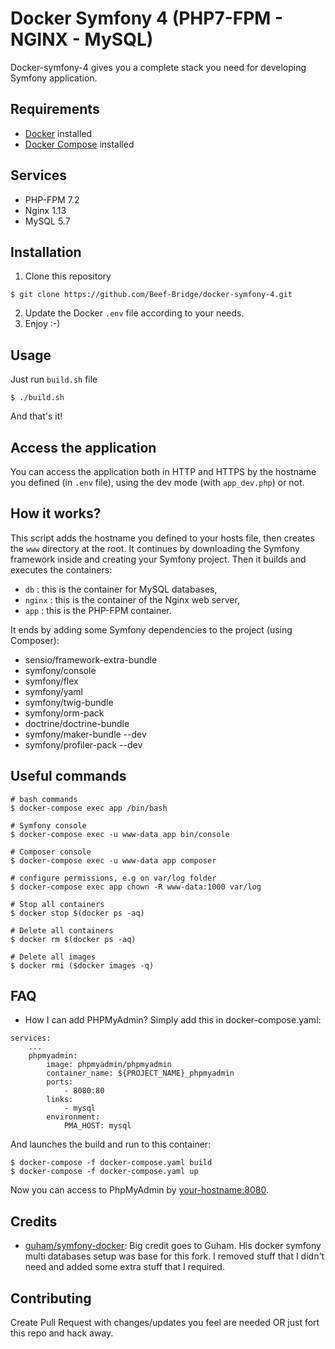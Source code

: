 # Docker Symfony 4 (PHP7-FPM - NGINX - MySQL)
Docker-symfony-4 gives you a complete stack you need for developing Symfony application.

## Requirements
*  [Docker](https://docs.docker.com/engine/installation/) installed
*  [Docker Compose](https://docs.docker.com/compose/install/) installed

## Services
*  PHP-FPM 7.2
*  Nginx 1.13
*  MySQL 5.7

## Installation
1. Clone this repository
```
$ git clone https://github.com/Beef-Bridge/docker-symfony-4.git
```
2. Update the Docker `.env` file according to your needs.
3. Enjoy :-)

## Usage
Just run `build.sh` file
```
$ ./build.sh
```
And that's it!

## Access the application
You can access the application both in HTTP and HTTPS by the hostname you defined (in `.env` file), using the dev mode (with `app_dev.php`) or not.

## How it works?
This script adds the hostname you defined to your hosts file, then creates the `www` directory at the root.
It continues by downloading the Symfony framework inside and creating your Symfony project.
Then it builds and executes the containers:
* `db` : this is the container for MySQL databases,
* `nginx` : this is the container of the Nginx web server,
* `app` : this is the PHP-FPM container.

It ends by adding some Symfony dependencies to the project (using Composer):
* sensio/framework-extra-bundle
* symfony/console
* symfony/flex
* symfony/yaml
* symfony/twig-bundle
* symfony/orm-pack
* doctrine/doctrine-bundle
* symfony/maker-bundle --dev
* symfony/profiler-pack --dev

## Useful commands
```
# bash commands
$ docker-compose exec app /bin/bash

# Symfony console
$ docker-compose exec -u www-data app bin/console

# Composer console
$ docker-compose exec -u www-data app composer

# configure permissions, e.g on var/log folder
$ docker-compose exec app chown -R www-data:1000 var/log

# Stop all containers
$ docker stop $(docker ps -aq)

# Delete all containers
$ docker rm $(docker ps -aq)

# Delete all images
$ docker rmi ($docker images -q)
```

## FAQ
* How I can add PHPMyAdmin?
Simply add this in docker-compose.yaml:
```
services:
    ...
    phpmyadmin:
        image: phpmyadmin/phpmyadmin
        container_name: ${PROJECT_NAME}_phpmyadmin
        ports:
            - 8080:80
        links:
            - mysql
        environment:
            PMA_HOST: mysql
```
And launches the build and run to this container:
```
$ docker-compose -f docker-compose.yaml build
$ docker-compose -f docker-compose.yaml up
```
Now you can access to PhpMyAdmin by [your-hostname:8080](your-hostname:8080).

## Credits
* [guham/symfony-docker](https://github.com/guham/symfony-docker): Big credit goes to Guham. His docker symfony multi databases setup was base for this fork. I removed stuff that I didn't need and added some extra stuff that I required.

## Contributing
Create Pull Request with changes/updates you feel are needed OR just fort this repo and hack away.
